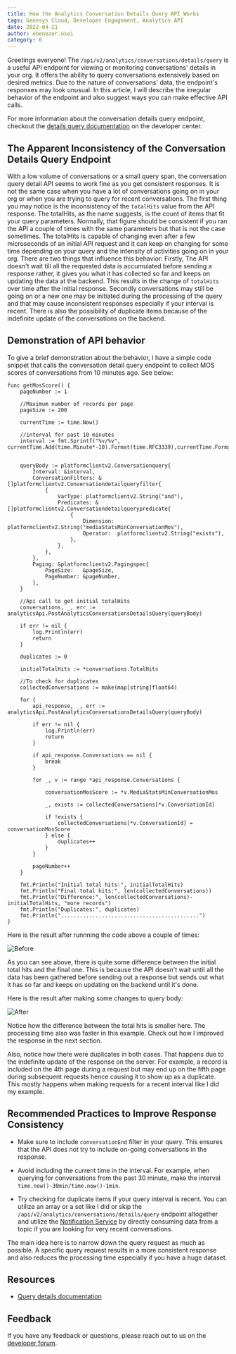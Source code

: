```yaml
---
title: How the Analytics Conversation Details Query API Works
tags: Genesys Cloud, Developer Engagement, Analytics API
date: 2022-04-21
author: ebenezer.osei
category: 6
---
```


Greetings everyone! The `/api/v2/analytics/conversations/details/query` is a useful API endpoint for viewing or monitoring conversations' details in your org. It offers the ability to query conversations extensively based on desired metrics. Due to the nature of conversations' data, the endpoint's responses may look unusual. ​​In this article, I will describe the irregular behavior of the endpoint and also suggest ways you can make effective API calls.

For more information about the conversation details query endpoint, checkout the [details query documentation](https://developer.genesys.cloud/analyticsdatamanagement/analytics/detail/) on the developer center.

## The Apparent Inconsistency of the Conversation Details Query Endpoint

With a low volume of conversations or a small query span, the conversation query detail API seems to work fine as you get consistent responses. It is not the same case when you have a lot of conversations going on in your org or when you are trying to query for recent conversations. The first thing you may notice is the inconsistency of the `totalHits` value from the API response. The totalHits, as the name suggests, is the count of items that fit your query parameters. Normally, that figure should be consistent if you ran the API a couple of times with the same parameters but that is not the case sometimes. The totalHits is capable of changing even after a few microseconds of an initial API request and it can keep on changing for some time depending on your query and the intensity of activities going on in your org.
There are two things that influence this behavior: Firstly, The API doesn't wait till all the requested data is accumulated before sending a response rather, it gives you what it has collected so far and keeps on updating the data at the backend. This results in the change of `totalHits` over time after the initial response. Secondly conversations may still be going on or a new one may be initiated during the processing of the query and that may cause inconsistent responses especially if your interval is recent. There is also the possibility of duplicate items because of the indefinite update of the conversations on the backend.

## Demonstration of API behavior

To give a brief demonstration about the behavior, I have a simple code snippet that calls the conversation detail query endpoint to collect MOS scores of conversations from 10 minutes ago. See below:

```golang
func getMosScore() {
	pageNumber := 1

	//Maximum number of records per page
	pageSize := 200

	currentTime := time.Now()

	//interval for past 10 minutes
	interval := fmt.Sprintf("%v/%v", currentTime.Add(time.Minute*-10).Format(time.RFC3339),currentTime.Format(time.RFC3339))


	queryBody := platformclientv2.Conversationquery{
		Interval: &interval,
		ConversationFilters: &[]platformclientv2.Conversationdetailqueryfilter{
			{
				VarType: platformclientv2.String("and"),
				Predicates: &[]platformclientv2.Conversationdetailquerypredicate{
					{
						Dimension: platformclientv2.String("mediaStatsMinConversationMos"),
						Operator:  platformclientv2.String("exists"),
					},
				},
			},
		},
		Paging: &platformclientv2.Pagingspec{
			PageSize:   &pageSize,
			PageNumber: &pageNumber,
		},
	}

	//Api call to get initial totalHits
	conversations, _, err := analyticsApi.PostAnalyticsConversationsDetailsQuery(queryBody)

	if err != nil {
		log.Println(err)
		return
	}

	duplicates := 0

	initialTotalHits := *conversations.TotalHits

	//To check for duplicates
	collectedConversations := make(map[string]float64)

	for {
		api_response, _, err := analyticsApi.PostAnalyticsConversationsDetailsQuery(queryBody)

		if err != nil {
			log.Println(err)
			return
		}

		if api_response.Conversations == nil {
			break
		}

		for _, v := range *api_response.Conversations {

			conversationMosScore := *v.MediaStatsMinConversationMos

			_, exists := collectedConversations[*v.ConversationId]

			if !exists {
				collectedConversations[*v.ConversationId] = conversationMosScore
			} else {
				duplicates++
			}
		}

		pageNumber++
	}

	fmt.Println("Initial total hits:", initialTotalHits)
	fmt.Println("Final total hits:", len(collectedConversations))
	fmt.Println("Difference:", len(collectedConversations)-initialTotalHits, "more records")
	fmt.Println("Duplicates:", duplicates)
	fmt.Println("............................................")
}

```

Here is the result after runnning the code above a couple of times:

![Before](before.png)

As you can see above, there is quite some difference between the initial total hits and the final one. This is because the API doesn't wait until all the data has been gathered before sending out a response but sends out what it has so far and keeps on updating on the backend until it's done.

Here is the result after making some changes to query body:

![After](after.png)

Notice how the difference between the total hits is smaller here. The processing time also was faster in this example. Check out how I improved the response in the next section.

Also, notice how there were duplicates in both cases. That happens due to the indefinite update of the response on the server. For example, a record is included on the 4th page during a request but may end up on the fifth page during subsequent requests hence causing it to show up as a duplicate. This mostly happens when making requests for a recent interval like I did my example.

## Recommended Practices to Improve Response Consistency

- Make sure to include `conversationEnd` filter in your query. This ensures that the API does not try to include on-going conversations in the response.

- Avoid including the current time in the interval. For example, when querying for conversations from the past 30 minute, make the interval `time.now()-30min/time.now()-1min`.

- Try checking for duplicate items if your query interval is recent. You can utilize an array or a set like I did or skip the `/api/v2/analytics/conversations/details/query` endpoint altogether and utilize the [Notification Service](https://developer.genesys.cloud/notificationsalerts/notifications/available-topics) by directly consuming data from a topic if you are looking for very recent conversations.

The main idea here is to narrow down the query request as much as possible. A specific query request results in a more consistent response and also reduces the processing time especially if you have a huge dataset.

## Resources

- [Query details documentation](https://developer.genesys.cloud/analyticsdatamanagement/analytics/detail/)

## Feedback

If you have any feedback or questions, please reach out to us on the [developer forum](/forum/).
